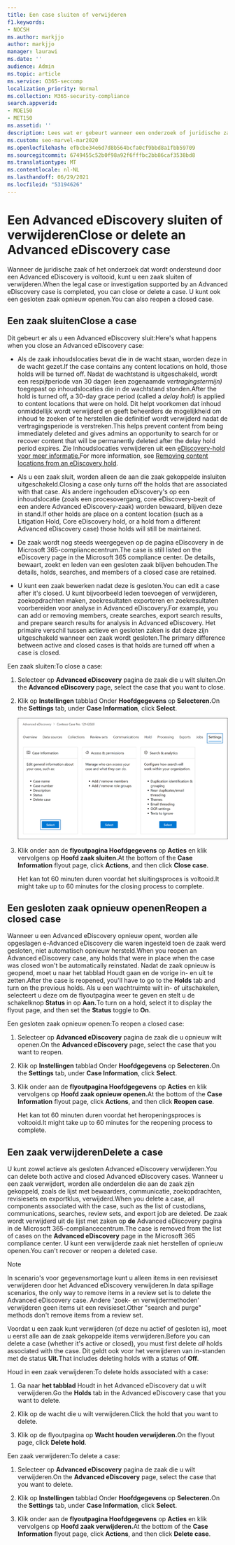 ```yaml
---
title: Een case sluiten of verwijderen
f1.keywords:
- NOCSH
ms.author: markjjo
author: markjjo
manager: laurawi
ms.date: ''
audience: Admin
ms.topic: article
ms.service: O365-seccomp
localization_priority: Normal
ms.collection: M365-security-compliance
search.appverid:
- MOE150
- MET150
ms.assetid: ''
description: Lees wat er gebeurt wanneer een onderzoek of juridische zaak die wordt ondersteund door een Advanced eDiscovery zaak wordt gesloten of verwijderd.
ms.custom: seo-marvel-mar2020
ms.openlocfilehash: efbcbe34e6d7d8b564bcfa0cf9bbd8a1fbb59709
ms.sourcegitcommit: 6749455c52b0f98a92f6fffbc2bb86caf3538bd8
ms.translationtype: MT
ms.contentlocale: nl-NL
ms.lasthandoff: 06/29/2021
ms.locfileid: "53194626"
---
```

# <a name="close-or-delete-an-advanced-ediscovery-case"></a><span data-ttu-id="a17de-103">Een Advanced eDiscovery sluiten of verwijderen</span><span class="sxs-lookup"><span data-stu-id="a17de-103">Close or delete an Advanced eDiscovery case</span></span>

<span data-ttu-id="a17de-104">Wanneer de juridische zaak of het onderzoek dat wordt ondersteund door een Advanced eDiscovery is voltooid, kunt u een zaak sluiten of verwijderen.</span><span class="sxs-lookup"><span data-stu-id="a17de-104">When the legal case or investigation supported by an Advanced eDiscovery case is completed, you can close or delete a case.</span></span> <span data-ttu-id="a17de-105">U kunt ook een gesloten zaak opnieuw openen.</span><span class="sxs-lookup"><span data-stu-id="a17de-105">You can also reopen a closed case.</span></span>

## <a name="close-a-case"></a><span data-ttu-id="a17de-106">Een zaak sluiten</span><span class="sxs-lookup"><span data-stu-id="a17de-106">Close a case</span></span>

<span data-ttu-id="a17de-107">Dit gebeurt er als u een Advanced eDiscovery sluit:</span><span class="sxs-lookup"><span data-stu-id="a17de-107">Here's what happens when you close an Advanced eDiscovery case:</span></span>

- <span data-ttu-id="a17de-108">Als de zaak inhoudslocaties bevat die in de wacht staan, worden deze in de wacht gezet.</span><span class="sxs-lookup"><span data-stu-id="a17de-108">If the case contains any content locations on hold, those holds will be turned off.</span></span> <span data-ttu-id="a17de-109">Nadat de wachtstand is uitgeschakeld, wordt een respijtperiode van 30 dagen (een zogenaamde *vertragingstermijn)* toegepast op inhoudslocaties die in de wachtstand stonden.</span><span class="sxs-lookup"><span data-stu-id="a17de-109">After the hold is turned off, a 30-day grace period (called a *delay hold*) is applied to content locations that were on hold.</span></span> <span data-ttu-id="a17de-110">Dit helpt voorkomen dat inhoud onmiddellijk wordt verwijderd en geeft beheerders de mogelijkheid om inhoud te zoeken of te herstellen die definitief wordt verwijderd nadat de vertragingsperiode is verstreken.</span><span class="sxs-lookup"><span data-stu-id="a17de-110">This helps prevent content from being immediately deleted and gives admins an opportunity to search for or recover content that will be permanently deleted after the delay hold period expires.</span></span> <span data-ttu-id="a17de-111">Zie Inhoudslocaties verwijderen uit een [eDiscovery-hold voor meer informatie.](create-ediscovery-holds.md#removing-content-locations-from-an-ediscovery-hold)</span><span class="sxs-lookup"><span data-stu-id="a17de-111">For more information, see [Removing content locations from an eDiscovery hold](create-ediscovery-holds.md#removing-content-locations-from-an-ediscovery-hold).</span></span>

- <span data-ttu-id="a17de-112">Als u een zaak sluit, worden alleen de aan die zaak gekoppelde insluiten uitgeschakeld.</span><span class="sxs-lookup"><span data-stu-id="a17de-112">Closing a case only turns off the holds that are associated with that case.</span></span> <span data-ttu-id="a17de-113">Als andere ingehouden eDiscovery's op een inhoudslocatie (zoals een procesovergang, core eDiscovery-bezit of een andere Advanced eDiscovery-zaak) worden bewaard, blijven deze in stand.</span><span class="sxs-lookup"><span data-stu-id="a17de-113">If other holds are place on a content location (such as a Litigation Hold, Core eDiscovery hold, or a hold from a different Advanced eDiscovery case) those holds will still be maintained.</span></span>

- <span data-ttu-id="a17de-114">De zaak wordt nog steeds weergegeven op de pagina eDiscovery in de Microsoft 365-compliancecentrum.</span><span class="sxs-lookup"><span data-stu-id="a17de-114">The case is still listed on the eDiscovery page in the Microsoft 365 compliance center.</span></span> <span data-ttu-id="a17de-115">De details, bewaart, zoekt en leden van een gesloten zaak blijven behouden.</span><span class="sxs-lookup"><span data-stu-id="a17de-115">The details, holds, searches, and members of a closed case are retained.</span></span>

- <span data-ttu-id="a17de-116">U kunt een zaak bewerken nadat deze is gesloten.</span><span class="sxs-lookup"><span data-stu-id="a17de-116">You can edit a case after it's closed.</span></span> <span data-ttu-id="a17de-117">U kunt bijvoorbeeld leden toevoegen of verwijderen, zoekopdrachten maken, zoekresultaten exporteren en zoekresultaten voorbereiden voor analyse in Advanced eDiscovery.</span><span class="sxs-lookup"><span data-stu-id="a17de-117">For example, you can add or removing members, create searches, export search results, and prepare search results for analysis in Advanced eDiscovery.</span></span> <span data-ttu-id="a17de-118">Het primaire verschil tussen actieve en gesloten zaken is dat deze zijn uitgeschakeld wanneer een zaak wordt gesloten.</span><span class="sxs-lookup"><span data-stu-id="a17de-118">The primary difference between active and closed cases is that holds are turned off when a case is closed.</span></span>

<span data-ttu-id="a17de-119">Een zaak sluiten:</span><span class="sxs-lookup"><span data-stu-id="a17de-119">To close a case:</span></span>

1. <span data-ttu-id="a17de-120">Selecteer op **Advanced eDiscovery** pagina de zaak die u wilt sluiten.</span><span class="sxs-lookup"><span data-stu-id="a17de-120">On the **Advanced eDiscovery** page, select the case that you want to close.</span></span>

2. <span data-ttu-id="a17de-121">Klik op **Instellingen** tabblad Onder **Hoofdgegevens** op **Selecteren.**</span><span class="sxs-lookup"><span data-stu-id="a17de-121">On the **Settings** tab, under **Case Information**, click **Select**.</span></span>

   ![Toegang tot de flyoutpagina met hoofdgegevens in een Advanced eDiscovery hoofdzaak](..\media\AeDSelectCaseInformation.png) 

3. <span data-ttu-id="a17de-123">Klik onder aan de **flyoutpagina Hoofdgegevens** op **Acties** en klik vervolgens op **Hoofd zaak sluiten.**</span><span class="sxs-lookup"><span data-stu-id="a17de-123">At the bottom of the **Case Information** flyout page, click **Actions**, and then click **Close case**.</span></span>

   <span data-ttu-id="a17de-124">Het kan tot 60 minuten duren voordat het sluitingsproces is voltooid.</span><span class="sxs-lookup"><span data-stu-id="a17de-124">It might take up to 60 minutes for the closing process to complete.</span></span>

## <a name="reopen-a-closed-case"></a><span data-ttu-id="a17de-125">Een gesloten zaak opnieuw openen</span><span class="sxs-lookup"><span data-stu-id="a17de-125">Reopen a closed case</span></span>

<span data-ttu-id="a17de-126">Wanneer u een Advanced eDiscovery opnieuw opent, worden alle opgeslagen e-Advanced eDiscovery die waren ingesteld toen de zaak werd gesloten, niet automatisch opnieuw hersteld.</span><span class="sxs-lookup"><span data-stu-id="a17de-126">When you reopen an Advanced eDiscovery case, any holds that were in place when the case was closed won't be automatically reinstated.</span></span> <span data-ttu-id="a17de-127">Nadat de zaak opnieuw is geopend, moet  u naar het tabblad Houdt gaan en de vorige in- en uit te zetten.</span><span class="sxs-lookup"><span data-stu-id="a17de-127">After the case is reopened, you'll have to go to the **Holds** tab and turn on the previous holds.</span></span> <span data-ttu-id="a17de-128">Als u een wachtruimte wilt in- of uitschakelen, selecteert u deze om de flyoutpagina weer te geven en stelt u de schakelknop **Status** in op **Aan.**</span><span class="sxs-lookup"><span data-stu-id="a17de-128">To turn on a hold, select it to display the flyout page, and then set the **Status** toggle to **On**.</span></span>

<span data-ttu-id="a17de-129">Een gesloten zaak opnieuw openen:</span><span class="sxs-lookup"><span data-stu-id="a17de-129">To reopen a closed case:</span></span>

1. <span data-ttu-id="a17de-130">Selecteer op **Advanced eDiscovery** pagina de zaak die u opnieuw wilt openen.</span><span class="sxs-lookup"><span data-stu-id="a17de-130">On the **Advanced eDiscovery** page, select the case that you want to reopen.</span></span>

2. <span data-ttu-id="a17de-131">Klik op **Instellingen** tabblad Onder **Hoofdgegevens** op **Selecteren.**</span><span class="sxs-lookup"><span data-stu-id="a17de-131">On the **Settings** tab, under **Case Information**, click **Select**.</span></span>

3. <span data-ttu-id="a17de-132">Klik onder aan de **flyoutpagina Hoofdgegevens** op **Acties** en klik vervolgens op **Hoofd zaak opnieuw openen.**</span><span class="sxs-lookup"><span data-stu-id="a17de-132">At the bottom of the **Case Information** flyout page, click **Actions**, and then click **Reopen case**.</span></span>

   <span data-ttu-id="a17de-133">Het kan tot 60 minuten duren voordat het heropeningsproces is voltooid.</span><span class="sxs-lookup"><span data-stu-id="a17de-133">It might take up to 60 minutes for the reopening process to complete.</span></span>

## <a name="delete-a-case"></a><span data-ttu-id="a17de-134">Een zaak verwijderen</span><span class="sxs-lookup"><span data-stu-id="a17de-134">Delete a case</span></span>

<span data-ttu-id="a17de-135">U kunt zowel actieve als gesloten Advanced eDiscovery verwijderen.</span><span class="sxs-lookup"><span data-stu-id="a17de-135">You can delete both active and closed Advanced eDiscovery cases.</span></span> <span data-ttu-id="a17de-136">Wanneer u een zaak verwijdert, worden alle onderdelen die aan de zaak zijn gekoppeld, zoals de lijst met bewaarders, communicatie, zoekopdrachten, revisiesets en exportklus, verwijderd.</span><span class="sxs-lookup"><span data-stu-id="a17de-136">When you delete a case, all components associated with the case, such as the list of custodians, communications, searches, review sets, and export job are deleted.</span></span> <span data-ttu-id="a17de-137">De zaak wordt verwijderd uit de lijst met zaken op **de** Advanced eDiscovery pagina in de Microsoft 365-compliancecentrum.</span><span class="sxs-lookup"><span data-stu-id="a17de-137">The case is removed from the list of cases on the **Advanced eDiscovery** page in the Microsoft 365 compliance center.</span></span> <span data-ttu-id="a17de-138">U kunt een verwijderde zaak niet herstellen of opnieuw openen.</span><span class="sxs-lookup"><span data-stu-id="a17de-138">You can't recover or reopen a deleted case.</span></span>

> [!NOTE]
> <span data-ttu-id="a17de-139">In scenario's voor gegevensmortage kunt u alleen items in een revisieset verwijderen door het Advanced eDiscovery verwijderen.</span><span class="sxs-lookup"><span data-stu-id="a17de-139">In data spillage scenarios, the only way to remove items in a review set is to delete the Advanced eDiscovery case.</span></span> <span data-ttu-id="a17de-140">Andere 'zoek- en verwijdermethoden' verwijderen geen items uit een revisieset.</span><span class="sxs-lookup"><span data-stu-id="a17de-140">Other "search and purge" methods don't remove items from a review set.</span></span>

<span data-ttu-id="a17de-141">Voordat u een zaak kunt verwijderen (of deze nu  actief of gesloten is), moet u eerst alle aan de zaak gekoppelde items verwijderen.</span><span class="sxs-lookup"><span data-stu-id="a17de-141">Before you can delete a case (whether it's active or closed), you must first delete *all* holds associated with the case.</span></span> <span data-ttu-id="a17de-142">Dit geldt ook voor het verwijderen van in-standen met de status **Uit.**</span><span class="sxs-lookup"><span data-stu-id="a17de-142">That includes deleting holds with a status of **Off**.</span></span>

<span data-ttu-id="a17de-143">Houd in een zaak verwijderen:</span><span class="sxs-lookup"><span data-stu-id="a17de-143">To delete holds associated with a case:</span></span>

1. <span data-ttu-id="a17de-144">Ga naar **het tabblad** Houdt in het Advanced eDiscovery dat u wilt verwijderen.</span><span class="sxs-lookup"><span data-stu-id="a17de-144">Go the **Holds** tab in the Advanced eDiscovery case that you want to delete.</span></span>

2. <span data-ttu-id="a17de-145">Klik op de wacht die u wilt verwijderen.</span><span class="sxs-lookup"><span data-stu-id="a17de-145">Click the hold that you want to delete.</span></span>

3. <span data-ttu-id="a17de-146">Klik op de flyoutpagina op **Wacht houden verwijderen.**</span><span class="sxs-lookup"><span data-stu-id="a17de-146">On the flyout page, click **Delete hold**.</span></span>

<span data-ttu-id="a17de-147">Een zaak verwijderen:</span><span class="sxs-lookup"><span data-stu-id="a17de-147">To delete a case:</span></span>

1. <span data-ttu-id="a17de-148">Selecteer op **Advanced eDiscovery** pagina de zaak die u wilt verwijderen.</span><span class="sxs-lookup"><span data-stu-id="a17de-148">On the **Advanced eDiscovery** page, select the case that you want to delete.</span></span>

2. <span data-ttu-id="a17de-149">Klik op **Instellingen** tabblad Onder **Hoofdgegevens** op **Selecteren.**</span><span class="sxs-lookup"><span data-stu-id="a17de-149">On the **Settings** tab, under **Case Information**, click **Select**.</span></span>

3. <span data-ttu-id="a17de-150">Klik onder aan de **flyoutpagina Hoofdgegevens** op **Acties** en klik vervolgens op **Hoofd zaak verwijderen.**</span><span class="sxs-lookup"><span data-stu-id="a17de-150">At the bottom of the **Case Information** flyout page, click **Actions**, and then click **Delete case**.</span></span>

